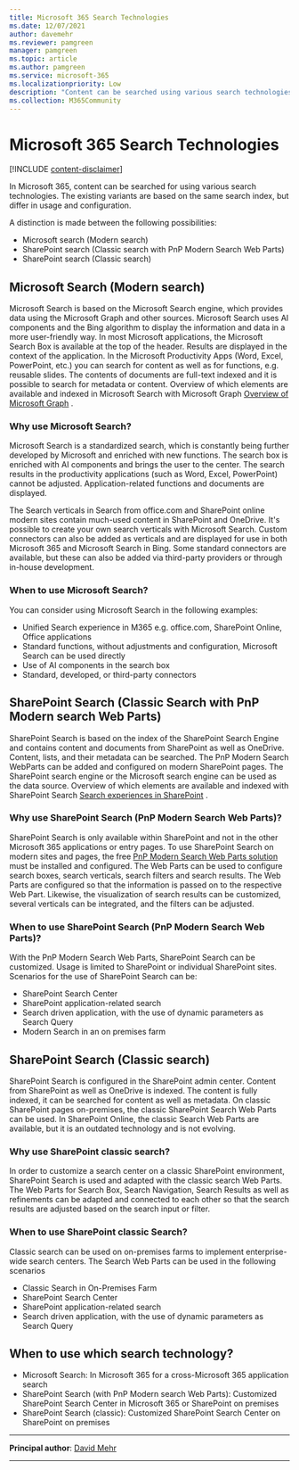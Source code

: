 ```yaml
---
title: Microsoft 365 Search Technologies
ms.date: 12/07/2021
author: davemehr
ms.reviewer: pamgreen
manager: pamgreen
ms.topic: article
ms.author: pamgreen
ms.service: microsoft-365
ms.localizationpriority: Low
description: "Content can be searched using various search technologies. The existing variants are based on the same search index, but differ in usage and configuration."
ms.collection: M365Community
---
```


# Microsoft 365 Search Technologies

[!INCLUDE [content-disclaimer](includes/content-disclaimer.md)]

In Microsoft 365, content can be searched for using various search technologies. The existing variants are based on the same search index, but differ in usage and configuration.

A distinction is made between the following possibilities:

- Microsoft search (Modern search)
- SharePoint search (Classic search with PnP Modern Search Web Parts)
- SharePoint search (Classic search)

## Microsoft Search (Modern search)

Microsoft Search is based on the Microsoft Search engine, which provides data using the Microsoft Graph and other sources. Microsoft Search uses AI components and the Bing algorithm to display the information and data in a more user-friendly way. In most Microsoft applications, the Microsoft Search Box is available at the top of the header. Results are displayed in the context of the application. In the Microsoft Productivity Apps (Word, Excel, PowerPoint, etc.) you can search for content as well as for functions, e.g. reusable slides. The contents of documents are full-text indexed and it is possible to search for metadata or content. Overview of which elements are available and indexed in Microsoft Search with Microsoft Graph [Overview of Microsoft Graph](/graph/overview) .

### Why use Microsoft Search?

Microsoft Search is a standardized search, which is constantly being further developed by Microsoft and enriched with new functions. The search box is enriched with AI components and brings the user to the center. The search results in the productivity applications (such as Word, Excel, PowerPoint) cannot be adjusted. Application-related functions and documents are displayed.

The Search verticals in Search from office.com and SharePoint online modern sites contain much-used content in SharePoint and OneDrive. It's possible to create your own search verticals with Microsoft Search. Custom connectors can also be added as verticals and are displayed for use in both Microsoft 365 and Microsoft Search in Bing. Some standard connectors are available, but these can also be added via third-party providers or through in-house development.

### When to use Microsoft Search?

You can consider using Microsoft Search in the following examples:

- Unified Search experience in M365 e.g. office.com, SharePoint Online, Office applications
- Standard functions, without adjustments and configuration, Microsoft Search can be used directly
- Use of AI components in the search box
- Standard, developed, or third-party connectors

## SharePoint Search (Classic Search with PnP Modern search Web Parts)

SharePoint Search is based on the index of the SharePoint Search Engine and contains content and documents from SharePoint as well as OneDrive. Content, lists, and their metadata can be searched. The PnP Modern Search WebParts can be added and configured on modern SharePoint pages. The SharePoint search engine or the Microsoft search engine can be used as the data source. Overview of which elements are available and indexed with SharePoint Search [Search experiences in SharePoint](/sharepoint/get-started-with-modern-search-experience) .

### Why use SharePoint Search (PnP Modern Search Web Parts)?

SharePoint Search is only available within SharePoint and not in the other Microsoft 365 applications or entry pages. To use SharePoint Search on modern sites and pages, the free [PnP Modern Search Web Parts solution](https://microsoft-search.github.io/pnp-modern-search/) must be installed and configured. The Web Parts can be used to configure search boxes, search verticals, search filters and search results. The Web Parts are configured so that the information is passed on to the respective Web Part. Likewise, the visualization of search results can be customized, several verticals can be integrated, and the filters can be adjusted.

### When to use SharePoint Search (PnP Modern Search Web Parts)?

With the PnP Modern Search Web Parts, SharePoint Search can be customized. Usage is limited to SharePoint or individual SharePoint sites. Scenarios for the use of SharePoint Search can be:

- SharePoint Search Center
- SharePoint application-related search
- Search driven application, with the use of dynamic parameters as Search Query
- Modern Search in an on premises farm

## SharePoint Search (Classic search)

SharePoint Search is configured in the SharePoint admin center. Content from SharePoint as well as OneDrive is indexed. The content is fully indexed, it can be searched for content as well as metadata. On classic SharePoint pages on-premises, the classic SharePoint Search Web Parts can be used. In SharePoint Online, the classic Search Web Parts are available, but it is an outdated technology and is not evolving.

### Why use SharePoint classic search?

In order to customize a search center on a classic SharePoint environment, SharePoint Search is used and adapted with the classic search Web Parts. The Web Parts for Search Box, Search Navigation, Search Results as well as refinements can be adapted and connected to each other so that the search results are adjusted based on the search input or filter.

### When to use SharePoint classic Search?

Classic search can be used on on-premises farms to implement enterprise-wide search centers. The Search Web Parts can be used in the following scenarios

- Classic Search in On-Premises Farm
- SharePoint Search Center
- SharePoint application-related search
- Search driven application, with the use of dynamic parameters as Search Query

## When to use which search technology?

- Microsoft Search: In Microsoft 365 for a cross-Microsoft 365 application search
- SharePoint Search (with PnP Modern search Web Parts): Customized SharePoint Search Center in Microsoft 365 or SharePoint on premises
- SharePoint Search (classic): Customized SharePoint Search Center on SharePoint on premises

---

**Principal author**: [David Mehr](https://www.linkedin.com/in/david-mehr-055b46181/)

---
